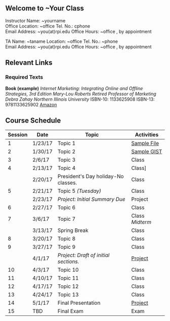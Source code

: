 ## Welcome to ~Your Class

Instructor Name: ~yourname  
Office Location: ~office
Tel. No.:	 cphone		             
Email Address: ~you(at)rpi.edu
Office Hours:  ~office , by appointment 			

TA Name: ~taname
Location: ~office
Tel. No.:	 ~phone		 
Email Address: ~you(at)rpi.edu
Office Hours: ~office , by appointment	

## Relevant Links

### Required Texts
**Book (example)**
*Internet Marketing: Integrating Online and Offline Strategies, 3rd Edition Mary-Lou Roberts Retired Professor of Marketing Debra Zahay Northern Illinois University*
ISBN-10: 1133625908  ISBN-13: 9781133625902 
[Amazon](https://www.amazon.com/Internet-Marketing-Integrating-Offline-Strategies/dp/1133625908)


## Course Schedule

| Session | Date    | Topic                                                     | Activities |
|---------|---------|-----------------------------------------------------------|------|
| 1       | 1/23/17 | Topic 1                                                   | [Sample File](./class2.md) |
| 2       | 1/30/17 | Topic 2                                                   | [Sample GIST](https://gist.github.com/jkuruzovich/9c4622ad1d9073ca3132937ba15e3562)  |
| 3       | 2/6/17  | Topic 3                                                   | Class |
| 4       | 2/13/17 | Topic 4                                                   | Class] |
|         | 2/20/17 | President's Day holiday-No classes.                       | Class |
| 5       | 2/21/17 | Topic 5                    *(Tuesday)*                    | Class |
|         | 2/23/17 | *Project: Initial Summary Due*                            | Project  |
| 6       | 2/27/17 | Topic 6                                                   | Class  |
| 7       | 3/6/17  | Topic 7                                                   | Class *Midterm* |
|         | 3/13/17 | Spring Break                                              | Class |
| 8       | 3/20/17 | Topic 8                                                   | Class |
| 9       | 3/27/17 | Topic 9                                                   | Class |
|         | 4/1/17  | *Project: Draft of initial sections.*                     | [Project]() |
| 10      | 4/3/17  | Topic 10                                                  | Class |
| 11      | 4/10/17 | Topic 11                                                  | Class |
| 12      | 4/17/17 | Topic 12                                                  | Class |
| 13      | 4/24/17 | Topic 13                                                  | Class |
| 14      | 5/1/17  | Final Presentation                                        | [Project]() |
| 15      | TBD     | Final Exam                                                | Exam |

